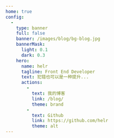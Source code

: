 ```yaml
---
home: true
config:
  -
    type: banner
    full: false
    banner: /images/blog/bg-blog.jpg
    bannerMask:
      light: 0.1
      dark: 0.3
    hero:
      name: helr
      tagline: Front End Developer
      text: 犯错也可以是一种提升...
      actions:
        -
          text: 我的博客
          link: /blog/
          theme: brand
        -
          text: Github
          link: https://github.com/helr
          theme: alt
---
```


